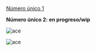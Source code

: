 [Número único 1](https://drive.google.com/file/d/1N7y8iZT06K3sH-FfFHqeMFu8xnZKHzgA/view?usp=sharing)

**Número único 2: en progreso/wip**

![ace](https://i.imgur.com/zxDW61q.png)

![ace](https://drive.google.com/file/d/1eWxcPptu1LLaE8zJcZFj6EErYugRwVtd/view?usp=sharing)
